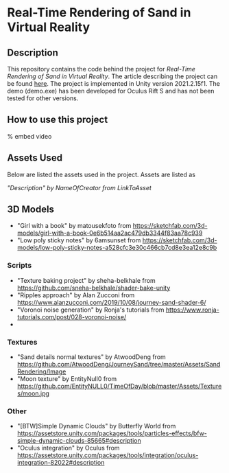 # Real-Time Rendering of Sand in Virtual Reality

## Description

This repository contains the code behind the project for _Real-Time Rendering of Sand in Virtual Reality_. 
The article describing the project can be found [here](https://www.google.com/webhp?hl=da&sa=X&ved=0ahUKEwja-9SS5tn3AhVxSvEDHbrrB04QPAgI). 
The project is implemented in Unity version 2021.2.15f1.
The demo (demo.exe) has been developed for Oculus Rift S and has not been tested for other versions. 

## How to use this project

% embed video

## Assets Used

Below are listed the assets used in the project. 
Assets are listed as 

_"Description" by NameOfCreator from LinkToAsset_

## 3D Models

- "Girl with a book" by matousekfoto from https://sketchfab.com/3d-models/girl-with-a-book-0e6b514aa2ac479db3344f83aa78c939
- "Low poly sticky notes" by 6amsunset from https://sketchfab.com/3d-models/low-poly-sticky-notes-a528cfc3e30c466cb7cd8e3ea12e8c9b 

### Scripts

- "Texture baking project" by sheha-belkhale from https://github.com/sneha-belkhale/shader-bake-unity 
- "Ripples approach" by Alan Zucconi from https://www.alanzucconi.com/2019/10/08/journey-sand-shader-6/ 
- "Voronoi noise generation" by Ronja's tutorials from https://www.ronja-tutorials.com/post/028-voronoi-noise/
- 

### Textures

- "Sand details normal textures" by AtwoodDeng from https://github.com/AtwoodDeng/JourneySand/tree/master/Assets/SandRendering/Image
- "Moon texture" by EntityNull0 from https://github.com/EntityNULL0/TimeOfDay/blob/master/Assets/Textures/moon.jpg

### Other

- "[BTW]Simple Dynamic Clouds" by Butterfly World from https://assetstore.unity.com/packages/tools/particles-effects/bfw-simple-dynamic-clouds-85665#description 
- "Oculus integration" by Oculus from https://assetstore.unity.com/packages/tools/integration/oculus-integration-82022#description

